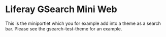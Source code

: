 # Liferay GSearch Mini Web

This is the miniportlet which you for example add into a theme as a search bar. Please see the gsearch-test-theme for an example.
